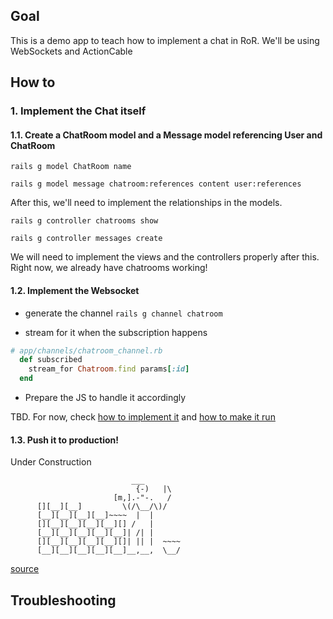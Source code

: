## Goal
This is a demo app to teach how to implement a chat in RoR.
We'll be using WebSockets and ActionCable

## How to
### 1. Implement the Chat itself
#### 1.1. Create a ChatRoom model and a Message model referencing User and ChatRoom

`rails g model ChatRoom name`

`rails g model message chatroom:references content user:references`

After this, we'll need to implement the relationships in the models.

`rails g controller chatrooms show`

`rails g controller messages create`

We will need to implement the views and the controllers properly after this.
Right now, we already have chatrooms working!

#### 1.2. Implement the Websocket

* generate the channel
`rails g channel chatroom`

* stream for it when the subscription happens
```ruby
# app/channels/chatroom_channel.rb
  def subscribed
    stream_for Chatroom.find params[:id]
  end
```

* Prepare the JS to handle it accordingly

TBD. For now, check [how to implement it](https://github.com/andrerferrer/chat-demo/blob/master/app/javascript/channels/init_chatroom.js) and [how to make it run](https://github.com/andrerferrer/chat-demo/blob/master/app/javascript/packs/application.js)

#### 1.3. Push it to production!

Under Construction
```
                           ___
                            {-)   |\
                       [m,].-"-.   /
      [][__][__]         \(/\__/\)/
      [__][__][__][__]~~~~  |  |
      [][__][__][__][__][] /   |
      [__][__][__][__][__]| /| |
      [][__][__][__][__][]| || |  ~~~~
      [__][__][__][__][__]__,__,  \__/
```
[source](https://asciiart.website/index.php?art=people/occupations/builders)


## Troubleshooting
